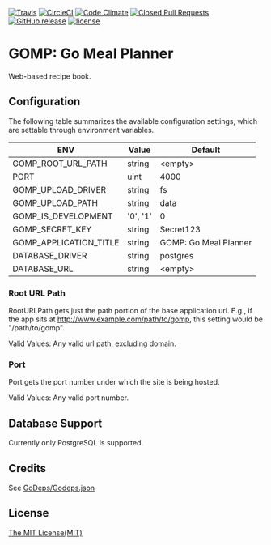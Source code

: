 [![Travis](https://img.shields.io/travis/chadweimer/gomp.svg?style=flat-square&label=travisci)](https://travis-ci.org/chadweimer/gomp)
[![CircleCI](https://img.shields.io/circleci/project/chadweimer/gomp.svg?style=flat-square&label=circleci)](https://circleci.com/gh/chadweimer/gomp)
[![Code Climate](https://img.shields.io/codeclimate/github/chadweimer/gomp.svg?style=flat-square)](https://codeclimate.com/github/chadweimer/gomp)
[![Closed Pull Requests](https://img.shields.io/github/issues-pr-closed-raw/chadweimer/gomp.svg?style=flat-square)](https://github.com/chadweimer/gomp/pulls)
[![GitHub release](https://img.shields.io/github/release/chadweimer/gomp.svg?style=flat-square)](https://github.com/chadweimer/gomp/releases)
[![license](https://img.shields.io/github/license/chadweimer/gomp.svg?style=flat-square)](LICENSE)

# GOMP: Go Meal Planner

Web-based recipe book.

## Configuration

The following table summarizes the available configuration settings, which are settable through environment variables.

| ENV                      | Value    | Default               |
|--------------------------|----------|-----------------------|
| GOMP\_ROOT\_URL_PATH     | string   | &lt;empty&gt;         |
| PORT                     | uint     | 4000                  |
| GOMP\_UPLOAD\_DRIVER     | string   | fs                    |
| GOMP\_UPLOAD\_PATH       | string   | data                  |
| GOMP\_IS_DEVELOPMENT     | '0', '1' | 0                     |
| GOMP\_SECRET\_KEY        | string   | Secret123             |
| GOMP\_APPLICATION\_TITLE | string   | GOMP: Go Meal Planner |
| DATABASE_DRIVER          | string   | postgres              |
| DATABASE\_URL            | string   | &lt;empty&gt;         |

### Root URL Path

RootURLPath gets just the path portion of the base application url.
E.g., if the app sits at http://www.example.com/path/to/gomp,
this setting would be "/path/to/gomp".

Valid Values: Any valid url path, excluding domain.

### Port

Port gets the port number under which the site is being hosted.

Valid Values: Any valid port number.

## Database Support

Currently only PostgreSQL is supported.

## Credits

See [GoDeps/Godeps.json](GoDeps/Godeps.json)

## License

[The MIT License(MIT)](LICENSE)
